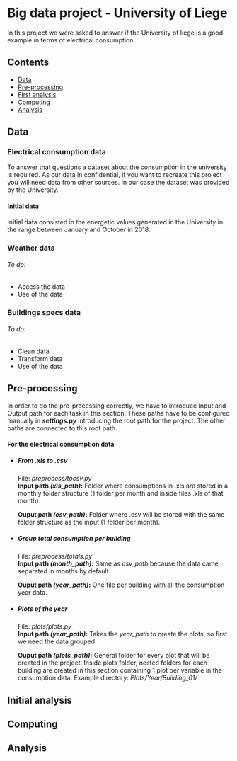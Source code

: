 # Big data project - University of Liege
In this project we were asked to answer if the University of liege
is a good example in terms of electrical consumption.

## Contents
- [Data](#data)
- [Pre-processing](#pre-processing)
- [First analysis](#initial-analysis)
- [Computing](#computing)
- [Analysis](#analysis)



## Data
### Electrical consumption data
To answer that questions a dataset about the consumption in the university is
required. As our data in confidential, if you want to recreate this project 
you will need data from other sources. In our case the dataset 
was provided by the University.

#### Initial data
Initial data consisted in the energetic values generated in the University in
the range between January and October in 2018.
 
### Weather data
###### To do:
- Access the data
- Use of the data

### Buildings specs data
###### To do:
- Clean data
- Transform data
- Use of the data

 <!-- ---------------------------------------------------------- -->

## Pre-processing
In order to do the pre-processing correctly, we have to introduce Input and 
Output path for each task in this section.
These paths have to be configured manually in ***settings.py*** introducing the 
root
path for the project. The other paths are connected to this root path.
#### For the electrical consumption data
* ##### From .xls to .csv
   File: *preprocess/tocsv.py*  
   **Input path *(xls_path)*:** Folder where consumptions in .xls are stored 
   in a monthly 
   folder 
structure (1 folder per month and inside files .xls of that month).
    
   **Ouput path *(csv_path)*:** Folder where .csv will be stored with the same 
folder  structure as the input (1 folder per month).

* ##### Group total consumption per building
   File: *preprocess/totals.py*  
   **Input path *(month_path)*:** Same as *csv_path* because the data came 
separated in months by default.

   **Ouput path *(year_path)*:** One file per building with all the consumption 
year data.

* ##### Plots of the year
   File: *plots/plots.py*  
   **Input path *(year_path)*:** Takes the *year_path* to create the 
   plots, so first we need the data grouped.
   
   **Ouput path *(plots_path)*:** General folder for every plot that will be 
created in the project. Inside plots folder, nested folders for each building 
are created in this section containing 1 plot per variable in the 
consumption data. Example directory: *Plots/Year/Building_01/*

## Initial analysis
## Computing
## Analysis
